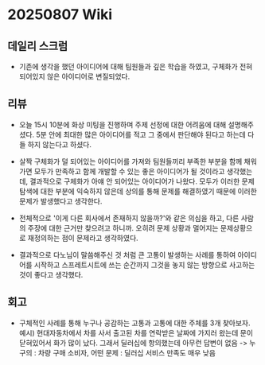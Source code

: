 # 20250807 Wiki

## 데일리 스크럼

- 기존에 생각을 했던 아이디어에 대해 팀원들과 깊은 학습을 하였고, 구체화가 전혀 되어있지 않은 아이디어로 변질되었다.

## 리뷰

- 오늘 15시 10분에 화상 미팅을 진행하며 주제 선정에 대한 어려움에 대해 설명해주셨다. 5분 안에 최대한 많은 아이디어를 적고 그 중에서 판단해야 된다고 하는데 다들 하지 않는다고 하셨다.

- 살짝 구체화가 덜 되어있는 아이디어를 가져와 팀원들끼리 부족한 부분을 함께 채워가면 모두가 만족하고 함께 개발할 수 있는 좋은 아이디어가 될 것이라고 생각했는데, 결과적으로 구체화가 아얘 안 되어있는 아이디어가 나왔다. 모두가 이러한 문제 탐색에 대한 부분에 익숙하지 않은데 상의를 통해 문제를 해결하였기 때문에 이러한 문제가 발생했다고 생각한다.

- 전체적으로 '이게 다른 회사에서 존재하지 않을까?'와 같은 의심을 하고, 다른 사람의 주장에 대한 근거만 찾으려고 하니까. 오히려 문제 상황과 멀어지는 문제상황으로 재정의하는 점이 문제라고 생각하였다.

- 결과적으로 다노님이 말씀해주신 것 처럼 큰 고통이 발생하는 사례를 통하여 아이디어를 시작하고 스프레트시트에 쓰는 순간까지 그것을 놓지 않는 방향으로 사고하는 것이 좋다고 생각했다.

## 회고

- 구체적인 사례를 통해 누구나 공감하는 고통과 고통에 대한 주체를 3개 찾아보자. 예시) 현대자동차에서 차를 사서 출고된 차를 연락받은 날짜에 가지러 왔는데 문이 닫혀있어서 화가 많이 났다. 그래서 딜러십에 항의했는데 아무런 답변이 없음 -> 누구의 : 차량 구매 소비자, 어떤 문제 : 딜러십 서비스 만족도 매우 낮음